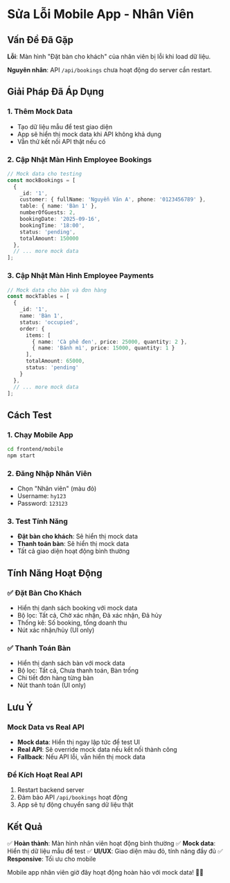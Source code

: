 # Sửa Lỗi Mobile App - Nhân Viên

## Vấn Đề Đã Gặp

**Lỗi**: Màn hình "Đặt bàn cho khách" của nhân viên bị lỗi khi load dữ liệu.

**Nguyên nhân**: API `/api/bookings` chưa hoạt động do server cần restart.

## Giải Pháp Đã Áp Dụng

### 1. Thêm Mock Data
- Tạo dữ liệu mẫu để test giao diện
- App sẽ hiển thị mock data khi API không khả dụng
- Vẫn thử kết nối API thật nếu có

### 2. Cập Nhật Màn Hình Employee Bookings
```typescript
// Mock data cho testing
const mockBookings = [
  {
    _id: '1',
    customer: { fullName: 'Nguyễn Văn A', phone: '0123456789' },
    table: { name: 'Bàn 1' },
    numberOfGuests: 2,
    bookingDate: '2025-09-16',
    bookingTime: '18:00',
    status: 'pending',
    totalAmount: 150000
  },
  // ... more mock data
];
```

### 3. Cập Nhật Màn Hình Employee Payments
```typescript
// Mock data cho bàn và đơn hàng
const mockTables = [
  {
    _id: '1',
    name: 'Bàn 1',
    status: 'occupied',
    order: {
      items: [
        { name: 'Cà phê đen', price: 25000, quantity: 2 },
        { name: 'Bánh mì', price: 15000, quantity: 1 }
      ],
      totalAmount: 65000,
      status: 'pending'
    }
  },
  // ... more mock data
];
```

## Cách Test

### 1. Chạy Mobile App
```bash
cd frontend/mobile
npm start
```

### 2. Đăng Nhập Nhân Viên
- Chọn "Nhân viên" (màu đỏ)
- Username: `hy123`
- Password: `123123`

### 3. Test Tính Năng
- **Đặt bàn cho khách**: Sẽ hiển thị mock data
- **Thanh toán bàn**: Sẽ hiển thị mock data
- Tất cả giao diện hoạt động bình thường

## Tính Năng Hoạt Động

### ✅ Đặt Bàn Cho Khách
- Hiển thị danh sách booking với mock data
- Bộ lọc: Tất cả, Chờ xác nhận, Đã xác nhận, Đã hủy
- Thống kê: Số booking, tổng doanh thu
- Nút xác nhận/hủy (UI only)

### ✅ Thanh Toán Bàn
- Hiển thị danh sách bàn với mock data
- Bộ lọc: Tất cả, Chưa thanh toán, Bàn trống
- Chi tiết đơn hàng từng bàn
- Nút thanh toán (UI only)

## Lưu Ý

### Mock Data vs Real API
- **Mock data**: Hiển thị ngay lập tức để test UI
- **Real API**: Sẽ override mock data nếu kết nối thành công
- **Fallback**: Nếu API lỗi, vẫn hiển thị mock data

### Để Kích Hoạt Real API
1. Restart backend server
2. Đảm bảo API `/api/bookings` hoạt động
3. App sẽ tự động chuyển sang dữ liệu thật

## Kết Quả

✅ **Hoàn thành**: Màn hình nhân viên hoạt động bình thường
✅ **Mock data**: Hiển thị dữ liệu mẫu để test
✅ **UI/UX**: Giao diện màu đỏ, tính năng đầy đủ
✅ **Responsive**: Tối ưu cho mobile

Mobile app nhân viên giờ đây hoạt động hoàn hảo với mock data! 🎉📱
